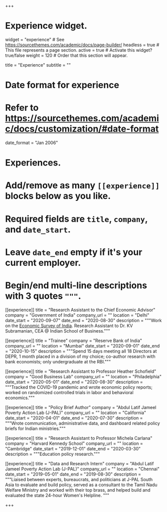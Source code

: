 +++
# Experience widget.
widget = "experience"  # See https://sourcethemes.com/academic/docs/page-builder/
headless = true # This file represents a page section.
active = true  # Activate this widget? true/false
weight = 120  # Order that this section will appear.

title = "Experience"
subtitle = ""

# Date format for experience
#   Refer to https://sourcethemes.com/academic/docs/customization/#date-format
date_format = "Jan 2006"

# Experiences.
#   Add/remove as many `[[experience]]` blocks below as you like.
#   Required fields are `title`, `company`, and `date_start`.
#   Leave `date_end` empty if it's your current employer.
#   Begin/end multi-line descriptions with 3 quotes `"""`.
[[experience]]
  title = "Research Assistant to the Chief Economic Advisor"
  company = "Government of India"
  company_url = ""
  location = "Delhi"
  date_start = "2020-09-07"
  date_end = "2020-08-30"
  description = """Work on the [Economic Survey of India](https://www.indiabudget.gov.in/economicsurvey/). Research Assistant to Dr. KV Subramanian, CEA @ Indian School of Business."""

[[experience]]
  title = "Trainee"
  company = "Reserve Bank of India"
  company_url = ""
  location = "Mumbai"
  date_start = "2020-09-01"
  date_end = "2020-10-15"
  description = """Spend 15 days meeting all 18 Directors at DEPR, 1 month placed in a division of my choice; co-author research with bank economists; only undergraduate at the RBI."""

[[experience]]
  title = "Research Assistant to Professor Heather Schofield"
  company = "Good Business Lab"
  company_url = ""
  location = "Philadelphia"
  date_start = "2020-05-01"
  date_end = "2020-08-30"
  description = """Tracked the COVID-19 pandemic and wrote economic policy reports; worked on randomized controlled trials in labor and behavioral economics."""

[[experience]]
  title = "Policy Brief Author"
  company = "Abdul Latif Jameel Poverty Action Lab (J-PAL)"
  company_url = ""
  location = "California"
  date_start = "2020-04-01"
  date_end = "2020-07-30"
  description = """Wrote communication, administrative data, and dashboard related policy briefs for Indian ministries."""

[[experience]]
  title = "Research Assistant to Professor Michela Carlana"
  company = "Harvard Kennedy School"
  company_url = ""
  location = "Cambridge"
  date_start = "2019-12-01"
  date_end = "2020-03-30"
  description = """Education policy research."""

[[experience]]
  title = "Data and Research Intern"
  company = "Abdul Latif Jameel Poverty Action Lab (J-PAL)"
  company_url = ""
  location = "Chennai"
  date_start = "2019-05-01"
  date_end = "2019-08-30"
  description = """Liaised between experts, bureaucrats, and politicians at J-PAL South Asia to evaluate and build policy, served as a consultant to the Tamil Nadu Welfare Ministry and worked with their top brass, and helped build and evaluated the state 24-hour Women's Helpline. """

  
+++

